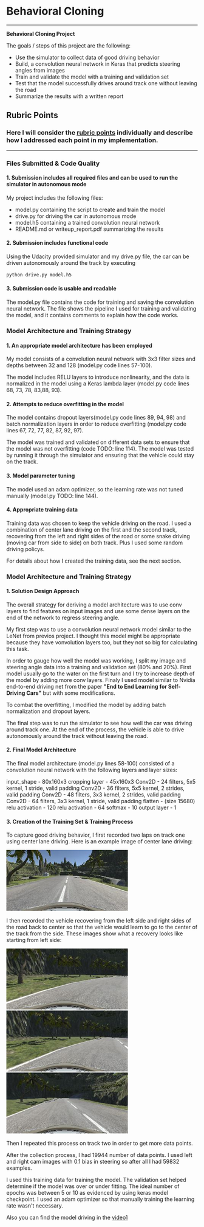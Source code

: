 # **Behavioral Cloning** 

---

**Behavioral Cloning Project**

The goals / steps of this project are the following:
* Use the simulator to collect data of good driving behavior
* Build, a convolution neural network in Keras that predicts steering angles from images
* Train and validate the model with a training and validation set
* Test that the model successfully drives around track one without leaving the road
* Summarize the results with a written report


[//]: # (Image References)

[image1]: ./examples/center.jpg "Center Image"
[image2]: ./examples/recovery1.jpg "Recovery Image 1"
[image3]: ./examples/recovery2.jpg "Recovery Image 2"
[image4]: ./examples/recovery3.jpg "Recovery Image 3"
[video1]: ./examples/run.mp4 "Driving Video"

## Rubric Points
### Here I will consider the [rubric points](https://review.udacity.com/#!/rubrics/432/view) individually and describe how I addressed each point in my implementation.  

---
### Files Submitted & Code Quality

#### 1. Submission includes all required files and can be used to run the simulator in autonomous mode

My project includes the following files:
* model.py containing the script to create and train the model
* drive.py for driving the car in autonomous mode
* model.h5 containing a trained convolution neural network 
* README.md or writeup_report.pdf summarizing the results

#### 2. Submission includes functional code
Using the Udacity provided simulator and my drive.py file, the car can be driven autonomously around the track by executing 
```sh
python drive.py model.h5
```

#### 3. Submission code is usable and readable

The model.py file contains the code for training and saving the convolution neural network. The file shows the pipeline I used for training and validating the model, and it contains comments to explain how the code works.

### Model Architecture and Training Strategy

#### 1. An appropriate model architecture has been employed

My model consists of a convolution neural network with 3x3 filter sizes and depths between 32 and 128 (model.py code lines 57-100).

The model includes RELU layers to introduce nonlinearity, and the data is normalized in the model using a Keras lambda layer (model.py code lines 68, 73, 78, 83,88, 93). 

#### 2. Attempts to reduce overfitting in the model

The model contains dropout layers(model.py code lines 89, 94, 98) and batch normalization layers in order to reduce overfitting (model.py code lines 67, 72, 77, 82, 87, 92, 97).

The model was trained and validated on different data sets to ensure that the model was not overfitting (code TODO: line 114). The model was tested by running it through the simulator and ensuring that the vehicle could stay on the track.

#### 3. Model parameter tuning

The model used an adam optimizer, so the learning rate was not tuned manually (model.py TODO: line 144).

#### 4. Appropriate training data

Training data was chosen to keep the vehicle driving on the road. I used a combination of center lane driving on the first and the second track, recovering from the left and right sides of the road or some snake driving (moving car from side to side) on both track. Plus I used some random driving policys.

For details about how I created the training data, see the next section. 

### Model Architecture and Training Strategy

#### 1. Solution Design Approach

The overall strategy for deriving a model architecture was to use conv layers to find features on input images and use some dense layers on the end of the network to regress steering angle.

My first step was to use a convolution neural network model similar to the LeNet from previos project. I thought this model might be appropriate because they have vonvolution layers too, but they not so big for calculating this task.

In order to gauge how well the model was working, I split my image and steering angle data into a training and validation set (80% and 20%). First model usually go to the water on the first turn and I try to increase depth of the model by adding more conv layers. Finaly I used model similar to Nvidia end-to-end driving net from the paper **"End to End Learning for Self-Driving Cars"** but with some modifications. 

To combat the overfitting, I modified the model by adding batch normalization and dropout layers.

The final step was to run the simulator to see how well the car was driving around track one. At the end of the process, the vehicle is able to drive autonomously around the track without leaving the road.

#### 2. Final Model Architecture

The final model architecture (model.py lines 58-100) consisted of a convolution neural network with the following layers and layer sizes:

input_shape     -   80x160x3
cropping layer  -   45x160x3
Conv2D          -   24 filters, 5x5 kernel, 1 stride, valid padding
Conv2D          -   36 filters, 5x5 kernel, 2 strides, valid padding
Conv2D          -   48 filters, 3x3 kernel, 2 strides, valid padding
Conv2D          -   64 filters, 3x3 kernel, 1 stride, valid padding
flatten         -   (size 15680)
relu activation -   120
relu activation -   64
softmax         -   10
output layer    -   1

#### 3. Creation of the Training Set & Training Process

To capture good driving behavior, I first recorded two laps on track one using center lane driving. Here is an example image of center lane driving:

![alt text][image1]

I then recorded the vehicle recovering from the left side and right sides of the road back to center so that the vehicle would learn to go to the center of the track from the side. These images show what a recovery looks like starting from left side:

![alt text][image2]
![alt text][image3]
![alt text][image4]

Then I repeated this process on track two in order to get more data points.

After the collection process, I had 19944 number of data points. I used left and right cam images with 0.1 bias in steering so after all I had 59832 examples.

I used this training data for training the model. The validation set helped determine if the model was over or under fitting. The ideal number of epochs was between 5 or 10 as evidenced by using keras model checkpoint. I used an adam optimizer so that manually training the learning rate wasn't necessary.

Also you can find the model driving in the [video1](./examples/run.mp4)